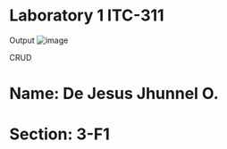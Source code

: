 # Laboratory 1 ITC-311

Output
![image](https://github.com/Jhun260Sloth/ITC-311-ACTIVITY/assets/99332717/3323af57-9687-4de6-a9b7-40fe79a61818)

CRUD

# Name: De Jesus Jhunnel O.
# Section: 3-F1
